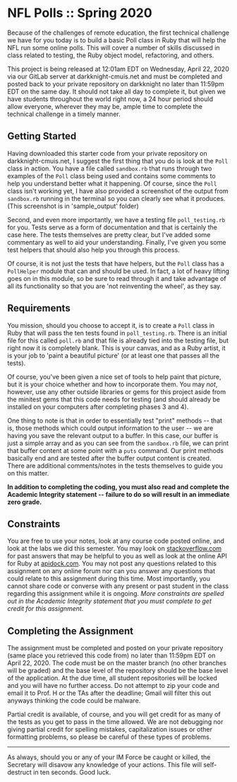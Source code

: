 NFL Polls :: Spring 2020
===
Because of the challenges of remote education, the first technical challenge we have for you today is to build a basic Poll class in Ruby that will help the NFL run some online polls.  This will cover a number of skills discussed in class related to testing, the Ruby object model, refactoring, and others.

This project is being released at 12:01am EDT on Wednesday, April 22, 2020 via our GitLab server at darkknight-cmuis.net and must be completed and posted back to your private repository on darkknight no later than 11:59pm EDT on the same day.  It should not take all day to complete it, but given we have students throughout the world right now, a 24 hour period should allow everyone, wherever they may be, ample time to complete the technical challenge in a timely manner.

Getting Started
---
Having downloaded this starter code from your private repository on darkknight-cmuis.net, I suggest the first thing that you do is look at the `Poll` class in action.  You have a file called `sandbox.rb` that runs through two examples of the `Poll` class being used and contains some comments to help you understand better what it happening.  Of course, since the `Poll` class isn't working yet, I have also provided a screenshot of the output from `sandbox.rb` running in the terminal so you can clearly see what it produces. (This screenshot is in 'sample_output' folder)

Second, and even more importantly, we have a testing file `poll_testing.rb` for you.  Tests serve as a form of documentation and that is certainly the case here.  The tests themselves are pretty clear, but I've added some commentary as well to aid your understanding.  Finally, I've given you some test helpers that should also help you through this process.

Of course, it is not just the tests that have helpers, but the `Poll` class has a `PollHelper` module that can and should be used.  In fact, a lot of heavy lifting goes on in this module, so be sure to read through it and take advantage of all its functionality so that you are 'not reinventing the wheel', as they say. 


Requirements
---
You mission, should you choose to accept it, is to create a `Poll` class in Ruby that will pass the ten tests found in `poll_testing.rb`.  There is an initial file for this called `poll.rb` and that file is already tied into the testing file, but right now it is completely blank.  This is your canvas, and as a Ruby artist, it is your job to 'paint a beautiful picture' (or at least one that passes all the tests).  

Of course, you've been given a nice set of tools to help paint that picture, but it is your choice whether and how to incorporate them.  You may _not_, however, use any other outside libraries or gems for this project aside from the minitest gems that this code needs for testing (and should already be installed on your computers after completing phases 3 and 4).

One thing to note is that in order to essentially test "print" methods -- that is, those methods which could output information to the user -- we are having you save the relevant output to a buffer.  In this case, our buffer is just a simple array and as you can see from the `sandbox.rb` file, we can print that buffer content at some point with a `puts` command.  Our print methods basically end and are tested after the buffer output content is created.  There are additional comments/notes in the tests themselves to guide you on this matter.

**In addition to completing the coding, you must also read and complete the Academic Integrity statement -- failure to do so will result in an immediate zero grade.**


Constraints
---
You are free to use your notes, look at any course code posted online, and look at the labs we did this semester.  You may look on [stackoverflow.com](https://stackoverflow.com) for past answers that may be helpful to you as well as look at the online API for Ruby at [apidock.com](https://apidock.com).  You may not post any questions related to this assignment on any online forum nor can you answer any questions that could relate to this assignment during this time.  Most importantly, you cannot share code or converse with any present or past student in the class regarding this assignment while it is ongoing.  _More constraints are spelled out in the Academic Integrity statement that you must complete to get credit for this assignment._


Completing the Assignment
---
The assignment must be completed and posted on your private repository (same place you retrieved this code from) no later than 11:59pm EDT on April 22, 2020.  The code must be on the master branch (no other branches will be graded) and the base level of the repository should be the base level of the application.  At the due time, all student repositories will be locked and you will have no further access. Do not attempt to zip your code and email it to Prof. H or the TAs after the deadline; Gmail will filter this out anyways thinking the code could be malware.

Partial credit is available, of course, and you will get credit for as many of the tests as you get to pass in the time allowed.  We are not debugging nor giving partial credit for spelling mistakes, capitalization issues or other formatting problems, so please be careful of these types of problems.

---
As always, should you or any of your IM Force be caught or killed, the Secretary will disavow any knowledge of your actions. This file will self-destruct in ten seconds. Good luck.